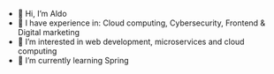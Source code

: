 - 👋 Hi, I’m Aldo
- 💪 I have experience in: Cloud computing, Cybersecurity, Frontend & Digital marketing
- 👀 I’m interested in web development, microservices and cloud computing
- 🌱 I’m currently learning Spring
